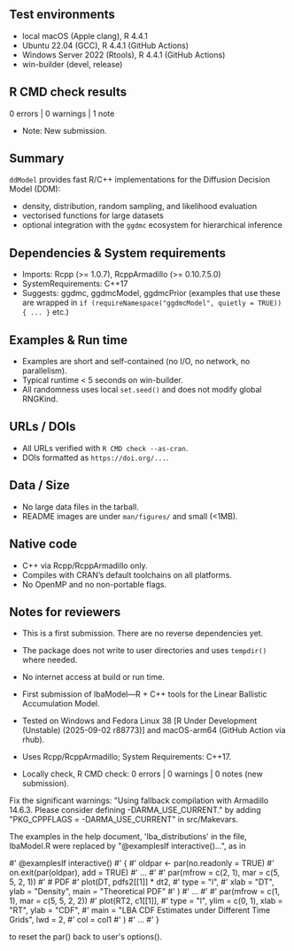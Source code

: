 ## Test environments
- local macOS (Apple clang), R 4.4.1
- Ubuntu 22.04 (GCC), R 4.4.1 (GitHub Actions)
- Windows Server 2022 (Rtools), R 4.4.1 (GitHub Actions)
- win-builder (devel, release)

## R CMD check results
0 errors | 0 warnings | 1 note

* Note: New submission.

## Summary
`ddModel` provides fast R/C++ implementations for the Diffusion Decision Model (DDM):
- density, distribution, random sampling, and likelihood evaluation
- vectorised functions for large datasets
- optional integration with the `ggdmc` ecosystem for hierarchical inference

## Dependencies & System requirements
- Imports: Rcpp (>= 1.0.7), RcppArmadillo (>= 0.10.7.5.0)
- SystemRequirements: C++17
- Suggests: ggdmc, ggdmcModel, ggdmcPrior (examples that use these are wrapped in
  `if (requireNamespace("ggdmcModel", quietly = TRUE)) { ... }` etc.)

## Examples & Run time
- Examples are short and self-contained (no I/O, no network, no parallelism).
- Typical runtime < 5 seconds on win-builder.
- All randomness uses local `set.seed()` and does not modify global RNGKind.

## URLs / DOIs
- All URLs verified with `R CMD check --as-cran`.
- DOIs formatted as `https://doi.org/...`.

## Data / Size
- No large data files in the tarball.
- README images are under `man/figures/` and small (<1MB).

## Native code
- C++ via Rcpp/RcppArmadillo only.
- Compiles with CRAN’s default toolchains on all platforms.
- No OpenMP and no non-portable flags.

## Notes for reviewers
- This is a first submission. There are no reverse dependencies yet.
- The package does not write to user directories and uses `tempdir()` where needed.
- No internet access at build or run time.


- First submission of lbaModel—R + C++ tools for the Linear Ballistic Accumulation Model. 
- Tested on Windows and Fedora Linux 38 [R Under Development (Unstable) (2025-09-02 r88773)] and macOS-arm64 (GitHub Action via rhub).
- Uses Rcpp/RcppArmadillo; System Requirements: C++17.
- Locally check, R CMD check: 0 errors | 0 warnings | 0 notes (new submission).

Fix the significant warnings: "Using fallback compilation with Armadillo 14.6.3. Please consider defining -DARMA_USE_CURRENT." by adding "PKG_CPPFLAGS = -DARMA_USE_CURRENT" in src/Makevars.

The examples in the help document, 'lba_distributions' in the file, lbaModel.R
were replaced by "@examplesIf interactive()...", as in

#' @examplesIf interactive()
#' {
#'   oldpar <- par(no.readonly = TRUE)
#'   on.exit(par(oldpar), add = TRUE)
#'   ...
#'
#'   par(mfrow = c(2, 1), mar = c(5, 5, 2, 1))
#'   # PDF
#'   plot(DT, pdfs2[[1]] * dt2,
#'     type = "l",
#'     xlab = "DT", ylab = "Density", main = "Theoretical PDF"
#'   )
#' ...
#'
#'   par(mfrow = c(1, 1), mar = c(5, 5, 2, 2))
#'   plot(RT2, c1[[1]],
#'     type = "l", ylim = c(0, 1), xlab = "RT", ylab = "CDF",
#'     main = "LBA CDF Estimates under Different Time Grids", lwd = 2,
#'     col = col1
#'   )
#' ...
#' }

to reset the par() back to user's options().

